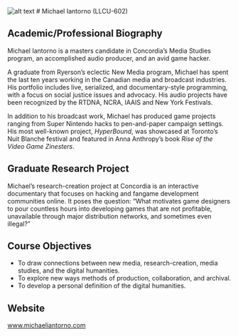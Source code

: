 <img src="http://michaeliantorno.com/wp-content/uploads/2016/04/bg6.png" alt="alt text">
# Michael Iantorno (LLCU-602)

## Academic/Professional Biography
Michael Iantorno is a masters candidate in Concordia’s Media Studies program, an accomplished audio producer, and an avid game hacker.

A graduate from Ryerson’s eclectic New Media program, Michael has spent the last ten years working in the Canadian media and broadcast industries. His portfolio includes live, serialized, and documentary-style programming, with a focus on social justice issues and advocacy. His audio projects have been recognized by the RTDNA, NCRA, IAAIS and New York Festivals.

In addition to his broadcast work, Michael has produced game projects ranging from Super Nintendo hacks to pen-and-paper campaign settings. His most well-known project, *HyperBound*, was showcased at Toronto’s Nuit Blanche festival and featured in Anna Anthropy’s book *Rise of the Video Game Zinesters*.

## Graduate Research Project
Michael’s research-creation project at Concordia is an interactive documentary that focuses on hacking and fangame development communities online. It poses the question: “What motivates game designers to pour countless hours into developing games that are not profitable, unavailable through major distribution networks, and sometimes even illegal?”

## Course Objectives
- To draw connections between new media, research-creation, media studies, and the digital humanities.
- To explore new ways methods of production, collaboration, and archival.
- To develop a personal definition of the digital humanities.

## Website
www.michaeliantorno.com
